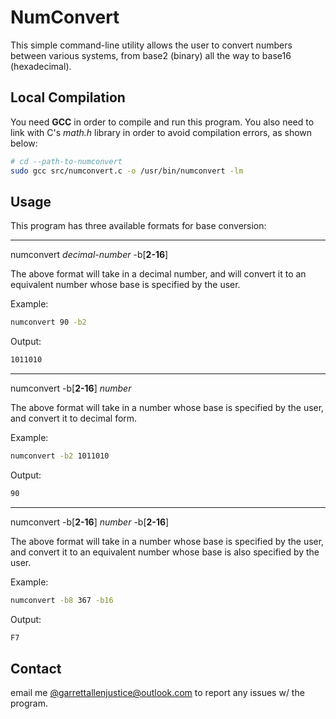 # NumConvert
This simple command-line utility allows the user to convert
numbers between various systems, from base2 (binary) all
the way to base16 (hexadecimal).

## Local Compilation
You need **GCC** in order to compile and run this program.
You also need to link with C's *math.h* library in order to
avoid compilation errors, as shown below:
```sh
# cd --path-to-numconvert
sudo gcc src/numconvert.c -o /usr/bin/numconvert -lm
```

## Usage
This program has three available formats for base conversion:

---
numconvert  *decimal-number*  -b[**2-16**]

The above format will take in a decimal number, and will
convert it to an equivalent number whose base is specified by
the user.

Example:
```sh
numconvert 90 -b2
```
Output:
```sh
1011010
```

---
numconvert  -b[**2-16**]  *number*

The above format will take in a number whose base is
specified by the user, and convert it to decimal form.

Example:
```sh
numconvert -b2 1011010
```
Output:
```sh
90
```

---
numconvert  -b[**2-16**]  *number*  -b[**2-16**]

The above format will take in a number whose base is
specified by the user, and convert it to an equivalent number
whose base is also specified by the user.

Example:
```sh
numconvert -b8 367 -b16
```
Output:
```sh
F7
```

## Contact
email me
[@garrettallenjustice@outlook.com](mailto:garrettallenjustice@outlook.com)
to report any issues w/ the program.
